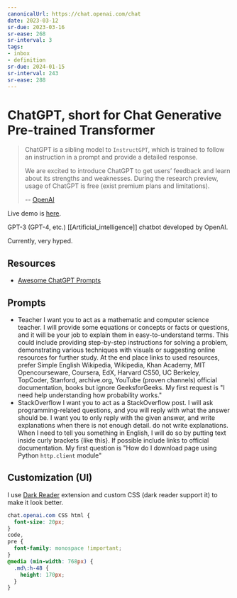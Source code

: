 ```yaml
---
canonicalUrl: https://chat.openai.com/chat
date: 2023-03-12
sr-due: 2023-03-16
sr-ease: 268
sr-interval: 3
tags:
- inbox
- definition
sr-due: 2024-01-15
sr-interval: 243
sr-ease: 288
---
```


# ChatGPT, short for Chat Generative Pre-trained Transformer

> ChatGPT is a sibling model to `InstructGPT`, which is trained to follow an
> instruction in a prompt and provide a detailed response.
>
> We are excited to introduce ChatGPT to get users’ feedback and learn about its
> strengths and weaknesses. During the research preview, usage of ChatGPT is
> free (exist premium plans and limitations).
>
> -- [OpenAI](https://openai.com/blog/chatgpt)

Live demo is [here](https://chat.openai.com/).

GPT-3 (GPT-4, etc.) [[Artificial_intelligence]] chatbot developed by OpenAI.

Currently, very hyped.

## Resources

- [Awesome ChatGPT Prompts](https://github.com/f/awesome-chatgpt-prompts)

## Prompts

- Teacher I want you to act as a mathematic and computer science teacher. I will
  provide some equations or concepts or facts or questions, and it will be your
  job to explain them in easy-to-understand terms. This could include providing
  step-by-step instructions for solving a problem, demonstrating various
  techniques with visuals or suggesting online resources for further study. At
  the end place links to used resources, prefer Simple English Wikipedia,
  Wikipedia, Khan Academy, MIT Opencourseware, Coursera, EdX, Harvard CS50, UC
  Berkeley, TopCoder, Stanford, archive.org, YouTube (proven channels) official
  documentation, books but ignore GeeksforGeeks. My first request is "I need
  help understanding how probability works."
- StackOverflow I want you to act as a StackOverflow post. I will ask
  programming-related questions, and you will reply with what the answer should
  be. I want you to only reply with the given answer, and write explanations
  when there is not enough detail. do not write explanations. When I need to
  tell you something in English, I will do so by putting text inside curly
  brackets {like this}. If possible include links to official documentation. My
  first question is "How do I download page using Python `http.client` module"

## Customization (UI)

I use
[Dark Reader](https://chrome.google.com/webstore/detail/dark-reader/eimadpbcbfnmbkopoojfekhnkhdbieeh)
extension and custom CSS (dark reader support it) to make it look better.

```css
chat.openai.com CSS html {
  font-size: 20px;
}
code,
pre {
  font-family: monospace !important;
}
@media (min-width: 768px) {
  .md\:h-48 {
    height: 170px;
  }
}
```
